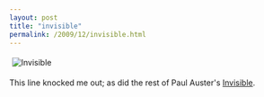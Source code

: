 ```yaml
---
layout: post
title: "invisible"
permalink: /2009/12/invisible.html
---
```


<p><img class="asset  asset-image at-xid-6a00d8341c4f5f53ef0120a73fd318970b" alt="Invisible" src="http://sippey.typepad.com/.a/6a00d8341c4f5f53ef0120a73fd318970b-500wi" style="margin:5px;"/></p>

<p>This line knocked me out; as did the rest of Paul Auster's <a href="http://www.amazon.com/gp/product/0805090800?ie=UTF8&amp;tag=statingtheobviou&amp;linkCode=as2&amp;camp=1789&amp;creative=390957&amp;creativeASIN=0805090800">Invisible</a>.</p>



